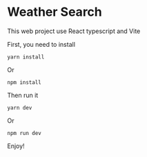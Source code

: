 # Weather Search

This web project use React typescript and Vite

First, you need to install

```
yarn install
```

Or

```
npm install
```

Then run it

```
yarn dev
```

Or

```
npm run dev
```

Enjoy!
